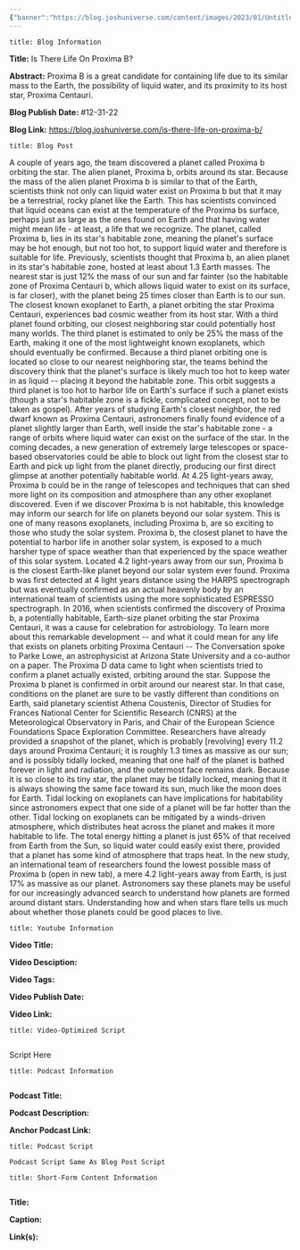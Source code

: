 ```yaml
---
{"banner":"https://blog.joshuniverse.com/content/images/2023/01/Untitled-1--1-2.webp","banner_x":0.5,"dg-publish":true,"permalink":"/blog/is-there-life-on-proxima-b/","dgPassFrontmatter":true,"noteIcon":"","created":"","updated":""}
---
```


```ad-info
title: Blog Information
```

**Title:** Is There Life On Proxima B?

**Abstract:** Proxima B is a great candidate for containing life due to its similar mass to the Earth, the possibility of liquid water, and its proximity to its host star, Proxima Centauri.

**Blog Publish Date:** #12-31-22

**Blog Link:** https://blog.joshuniverse.com/is-there-life-on-proxima-b/

```ad-abstract
title: Blog Post
```

A couple of years ago, the team discovered a planet called Proxima b orbiting the star. The alien planet, Proxima b, orbits around its star.
Because the mass of the alien planet Proxima b is similar to that of the Earth, scientists think not only can liquid water exist on Proxima b but that it may be a terrestrial, rocky planet like the Earth. This has scientists convinced that liquid oceans can exist at the temperature of the Proxima bs surface, perhaps just as large as the ones found on Earth and that having water might mean life - at least, a life that we recognize. The planet, called Proxima b, lies in its star's habitable zone, meaning the planet's surface may be hot enough, but not too hot, to support liquid water and therefore is suitable for life.
Previously, scientists thought that Proxima b, an alien planet in its star's habitable zone, hosted at least about 1.3 Earth masses. The nearest star is just 12% the mass of our sun and far fainter (so the habitable zone of Proxima Centauri b, which allows liquid water to exist on its surface, is far closer), with the planet being 25 times closer than Earth is to our sun. The closest known exoplanet to Earth, a planet orbiting the star Proxima Centauri, experiences bad cosmic weather from its host star.
With a third planet found orbiting, our closest neighboring star could potentially host many worlds. The third planet is estimated to only be 25% the mass of the Earth, making it one of the most lightweight known exoplanets, which should eventually be confirmed.
Because a third planet orbiting one is located so close to our nearest neighboring star, the teams behind the discovery think that the planet's surface is likely much too hot to keep water in as liquid -- placing it beyond the habitable zone. This orbit suggests a third planet is too hot to harbor life on Earth's surface if such a planet exists (though a star's habitable zone is a fickle, complicated concept, not to be taken as gospel). After years of studying Earth's closest neighbor, the red dwarf known as Proxima Centauri, astronomers finally found evidence of a planet slightly larger than Earth, well inside the star's habitable zone - a range of orbits where liquid water can exist on the surface of the star.
In the coming decades, a new generation of extremely large telescopes or space-based observatories could be able to block out light from the closest star to Earth and pick up light from the planet directly, producing our first direct glimpse at another potentially habitable world. At 4.25 light-years away, Proxima b could be in the range of telescopes and techniques that can shed more light on its composition and atmosphere than any other exoplanet discovered.
Even if we discover Proxima b is not habitable, this knowledge may inform our search for life on planets beyond our solar system. This is one of many reasons exoplanets, including Proxima b, are so exciting to those who study the solar system.
Proxima b, the closest planet to have the potential to harbor life in another solar system, is exposed to a much harsher type of space weather than that experienced by the space weather of this solar system. Located 4.2 light-years away from our sun, Proxima b is the closest Earth-like planet beyond our solar system ever found. Proxima b was first detected at 4 light years distance using the HARPS spectrograph but was eventually confirmed as an actual heavenly body by an international team of scientists using the more sophisticated ESPRESSO spectrograph.
In 2016, when scientists confirmed the discovery of Proxima b, a potentially habitable, Earth-size planet orbiting the star Proxima Centauri, it was a cause for celebration for astrobiology. To learn more about this remarkable development -- and what it could mean for any life that exists on planets orbiting Proxima Centauri -- The Conversation spoke to Parke Lowe, an astrophysicist at Arizona State University and a co-author on a paper. The Proxima D data came to light when scientists tried to confirm a planet actually existed, orbiting around the star.
Suppose the Proxima b planet is confirmed in orbit around our nearest star. In that case, conditions on the planet are sure to be vastly different than conditions on Earth, said planetary scientist Athena Coustenis, Director of Studies for Frances National Center for Scientific Research (CNRS) at the Meteorological Observatory in Paris, and Chair of the European Science Foundations Space Exploration Committee.
Researchers have already provided a snapshot of the planet, which is probably [revolving] every 11.2 days around Proxima Centauri; it is roughly 1.3 times as massive as our sun; and is possibly tidally locked, meaning that one half of the planet is bathed forever in light and radiation, and the outermost face remains dark. Because it is so close to its tiny star, the planet may be tidally locked, meaning that it is always showing the same face toward its sun, much like the moon does for Earth. Tidal locking on exoplanets can have implications for habitability since astronomers expect that one side of a planet will be far hotter than the other.
Tidal locking on exoplanets can be mitigated by a winds-driven atmosphere, which distributes heat across the planet and makes it more habitable to life. The total energy hitting a planet is just 65% of that received from Earth from the Sun, so liquid water could easily exist there, provided that a planet has some kind of atmosphere that traps heat. In the new study, an international team of researchers found the lowest possible mass of Proxima b (open in new tab), a mere 4.2 light-years away from Earth, is just 17% as massive as our planet.
Astronomers say these planets may be useful for our increasingly advanced search to understand how planets are formed around distant stars. Understanding how and when stars flare tells us much about whether those planets could be good places to live.

```ad-info
title: Youtube Information
```

**Video Title:**

**Video Desciption:**

**Video Tags:**

**Video Publish Date:**

**Video Link:**

```ad-abstract
title: Video-Optimized Script


```

Script Here

```ad-info
title: Podcast Information


```

**Podcast Title:**

**Podcast Description:**

**Anchor Podcast Link:**

```ad-info
title: Podcast Script

Podcast Script Same As Blog Post Script

```


```ad-info
title: Short-Form Content Information


```

**Title:**

**Caption:**

**Link(s):**

